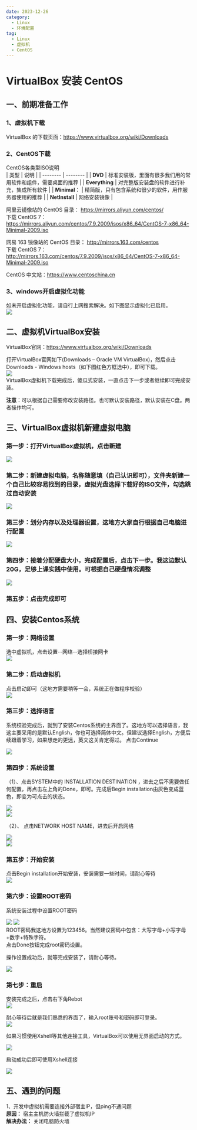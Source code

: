 ```yaml
---
date: 2023-12-26
category:
  - Linux
  - 环境配置
tag:
  - Linux
  - 虚拟机
  - CentOS
---
```


# VirtualBox 安装 CentOS 

## 一、前期准备工作  

### 1、虚拟机下载  
VirtualBox 的下载页面：<https://www.virtualbox.org/wiki/Downloads>  

### 2、CentOS下载  
CentOS各类型ISO说明  
| 类型     | 说明     |
| -------- | -------- |
| **DVD**  | 标准安装版，里面有很多我们用的常用软件和组件，需要桌面的推荐 |
| **Everything**  | 对完整版安装盘的软件进行补充，集成所有软件 |
| **Minimal：** | 精简版，只有包含系统和很少的软件，用作服务器使用的推荐 |
| **NetInstall** | 网络安装镜像 |

阿里云镜像站的 CentOS 目录： <https://mirrors.aliyun.com/centos/>  
下载 CentOS 7：<https://mirrors.aliyun.com/centos/7.9.2009/isos/x86_64/CentOS-7-x86_64-Minimal-2009.iso>  

网易 163 镜像站的 CentOS 目录： <http://mirrors.163.com/centos>  
下载 CentOS 7：<http://mirrors.163.com/centos/7.9.2009/isos/x86_64/CentOS-7-x86_64-Minimal-2009.iso>  

CentOS 中文站：<https://www.centoschina.cn>  

### 3、windows开启虚拟化功能

如未开启虚拟化功能，请自行上网搜索解决。如下图显示虚拟化已启用。  
![](https://feny-blogs.oss-cn-shenzhen.aliyuncs.com/images/202312281328486.png)  

## 二、虚拟机VirtualBox安装
VirtualBox官网：<https://www.virtualbox.org/wiki/Downloads>  

打开VirtualBox官网如下(Downloads – Oracle VM VirtualBox)，然后点击Downloads - Windows hosts（如下图红色方框选中），即可下载。  
![](https://feny-blogs.oss-cn-shenzhen.aliyuncs.com/images/202312281328552.png)  
VirtualBox虚拟机下载完成后，傻瓜式安装，一直点击下一步或者继续即可完成安装。

**注意**：可以根据自己需要修改安装路径。也可默认安装路径，默认安装在C盘。两者操作均可。  

## 三、VirtualBox虚拟机新建虚拟电脑
### 第一步：打开VirtualBox虚拟机，点击新建
![](https://feny-blogs.oss-cn-shenzhen.aliyuncs.com/images/202312281328166.png)  

### 第二步：新建虚拟电脑，名称随意填（自己认识即可），文件夹新建一个自己比较容易找到的目录，虚拟光盘选择下载好的ISO文件，勾选跳过自动安装
![](https://feny-blogs.oss-cn-shenzhen.aliyuncs.com/images/202312281328744.png)

### 第三步：划分内存以及处理器设置，这地方大家自行根据自己电脑进行配置
![](https://feny-blogs.oss-cn-shenzhen.aliyuncs.com/images/202312281328607.png)

### 第四步：接着分配硬盘大小，完成配置后，点击下一步。我这边默认20G，足够上课实践中使用。可根据自己硬盘情况调整 
![](https://feny-blogs.oss-cn-shenzhen.aliyuncs.com/images/202312281328022.png)

### 第五步：点击完成即可

## 四、安装Centos系统

### 第一步：网络设置
选中虚拟机，点击设置--网络--选择桥接网卡  
![](https://feny-blogs.oss-cn-shenzhen.aliyuncs.com/images/202312281328996.png)  

### 第二步：启动虚拟机  

点击启动即可（这地方需要稍等一会，系统正在做程序校验）  
![](https://feny-blogs.oss-cn-shenzhen.aliyuncs.com/images/202312281328287.png)  

### 第三步：选择语言
系统校验完成后，就到了安装Centos系统的主界面了。这地方可以选择语言，我这主要采用的是默认English，你也可选择简体中文。但建议选择English，方便后续跟着学习，如果想走的更远，英文这关肯定得过。 点击Continue  

![](https://feny-blogs.oss-cn-shenzhen.aliyuncs.com/images/202312281328306.png)  

### 第四步：系统设置

（1）、点击SYSTEM中的 INSTALLATION DESTINATION ，进去之后不需要做任何配置，再点击左上角的Done，即可。完成后Begin installation由灰色变成蓝色，即变为可点击的状态。  

![](https://feny-blogs.oss-cn-shenzhen.aliyuncs.com/images/202312281328464.png)  
![](https://feny-blogs.oss-cn-shenzhen.aliyuncs.com/images/202312281328501.png)  

（2）、 点击NETWORK HOST NAME，进去后开启网络  

![](https://feny-blogs.oss-cn-shenzhen.aliyuncs.com/images/202312281328368.png)  
![](https://feny-blogs.oss-cn-shenzhen.aliyuncs.com/images/202312281328778.png)  

### 第五步：开始安装
点击Begin installation开始安装，安装需要一些时间，请耐心等待  
![](https://feny-blogs.oss-cn-shenzhen.aliyuncs.com/images/202312281328055.png)  

### 第六步：设置ROOT密码

系统安装过程中设置ROOT密码  

![](https://feny-blogs.oss-cn-shenzhen.aliyuncs.com/images/202312281328215.png) 
![](https://feny-blogs.oss-cn-shenzhen.aliyuncs.com/images/202312281329194.png)  
ROOT密码我这地方设置为123456。当然建议密码中包含：大写字母+小写字母+数字+特殊字符。  
点击Done按钮完成root密码设置。

操作设置成功后，就等完成安装了，请耐心等待。  

![](https://feny-blogs.oss-cn-shenzhen.aliyuncs.com/images/202312281329182.png)  

### 第七步：重启
安装完成之后，点击右下角Rebot  
![](https://feny-blogs.oss-cn-shenzhen.aliyuncs.com/images/202312281329399.png)  

耐心等待后就是我们熟悉的界面了，输入root账号和密码即可登录。  
![](https://feny-blogs.oss-cn-shenzhen.aliyuncs.com/images/202312281329610.png)  

如果习惯使用Xshell等其他连接工具，VirtualBox可以使用无界面启动的方式。  

![](https://feny-blogs.oss-cn-shenzhen.aliyuncs.com/images/202312281329184.png)  

启动成功后即可使用Xshell连接  

![](https://feny-blogs.oss-cn-shenzhen.aliyuncs.com/images/202312281329385.png)  

## 五、遇到的问题
1、开发中虚拟机需要连接外部宿主IP，但ping不通问题  
**原因：** 宿主主机防火墙拦截了虚拟机IP  
**解决办法：** 关闭电脑防火墙